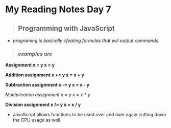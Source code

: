 # My Reading Notes Day 7

>## Programming with JavaScript
* *programing is basically cfeating formulas that will output commands.* 

>### *examples are*

**Assignment	x = y	x = y**

**Addition assignment	x += y	x = x + y**

**Subtraction assignment	x -= y	x = x - y**

*Multiplication assignment	x *= y	x = x * y**

**Division assignment	x /= y	x = x / y**


* JavaScript allows functions to be used over and over again cutting down the CPU usage as well.